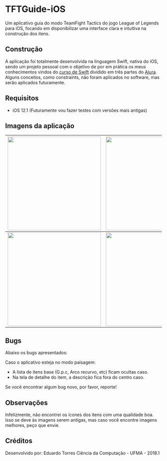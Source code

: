 # TFTGuide-iOS
Um aplicativo guia do modo TeamFight Tactics do jogo League of Legends para iOS, focando em disponibilizar uma interface clara e intuitiva na construção dos itens.

## Construção
A aplicação foi totalmente desenvolvida na linguagem Swift, nativa do iOS, sendo um projeto pessoal com o objetivo de por em prática os meus conhecimentos vindos do [curso de Swift](https://www.alura.com.br/formacao-ios) dividido em três partes do [Alura](https://www.alura.com.br). Alguns conceitos, como constraints, não foram aplicados no software, mas serão aplicados futuramente.

## Requisitos

 - iOS 12.1 (Futuramente vou fazer testes com versões mais antigas)

## Imagens da aplicação

| <img src="https://i.imgur.com/y7n5jIR.png" width="300"/> | <img src="https://i.imgur.com/cMFVUIo.png" width="300"/>   |
|--|--|
| <img src="https://i.imgur.com/75oLlRu.png" width="300"/> | <img src="https://i.imgur.com/R8LN5cH.png" width="300"/> |

## Bugs
Abaixo os bugs apresentados:

Caso o aplicativo esteja no modo paisagem:
 - A lista de itens base (G.p.c, Arco recurvo, etc) ficam ocultas caso.
 - Na tela de detalhe do item, a descrição fica fora do centro caso.

Se você encontrar algum bug novo, por favor, reporte!

## Observações

Infelizmente, não encontrei os ícones dos itens com uma qualidade boa. Isso se deve às imagens serem antigas, mas caso você encontre imagens melhores, peço que envie.

## Créditos
Desenvolvido por:
Eduardo Torres
Ciência da Computação - UFMA - 2018.1

